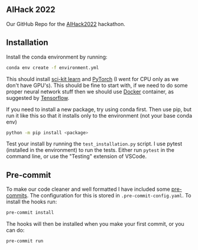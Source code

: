 ## AIHack 2022

Our GitHub Repo for the [AIHack2022](https://2022.aihack.org) hackathon.

## Installation

Install the conda environment by running:

```bash
conda env create -f environment.yml
```

This should install [sci-kit learn](https://scikit-learn.org/stable/index.html) and [PyTorch](https://pytorch.org/) (I went for CPU only as we don't have GPU's). This should be fine to start with, if we need to do some proper neural network stuff then we should use [Docker](https://www.docker.com/) container, as suggested by [Tensorflow](https://www.tensorflow.org/install).

If you need to install a new package, try using conda first. Then use pip, but run it like this so that it installs only to the environment (not your base conda env)

```bash
python -m pip install <package>
```

Test your install by running the ```test_installation.py``` script. I use pytest (installed in the environment) to run the tests. Either run `pytest` in the command line, or use the "Testing" extension of VSCode.

## Pre-commit

To make our code cleaner and well formatted I have included some [pre-commits](https://pre-commit.com/). The configuration for this is stored in `.pre-commit-config.yaml`. To install the hooks run:
```bash
pre-commit install
```

The hooks will then be installed when you make your first commit, or you can do:
```bash
pre-commit run
```
